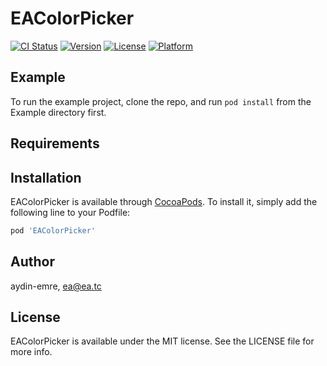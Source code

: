 # EAColorPicker

[![CI Status](https://img.shields.io/travis/aydin-emre/EAColorPicker.svg?style=flat)](https://travis-ci.org/aydin-emre/EAColorPicker)
[![Version](https://img.shields.io/cocoapods/v/EAColorPicker.svg?style=flat)](https://cocoapods.org/pods/EAColorPicker)
[![License](https://img.shields.io/cocoapods/l/EAColorPicker.svg?style=flat)](https://cocoapods.org/pods/EAColorPicker)
[![Platform](https://img.shields.io/cocoapods/p/EAColorPicker.svg?style=flat)](https://cocoapods.org/pods/EAColorPicker)

## Example

To run the example project, clone the repo, and run `pod install` from the Example directory first.

## Requirements

## Installation

EAColorPicker is available through [CocoaPods](https://cocoapods.org). To install
it, simply add the following line to your Podfile:

```ruby
pod 'EAColorPicker'
```

## Author

aydin-emre, ea@ea.tc

## License

EAColorPicker is available under the MIT license. See the LICENSE file for more info.
